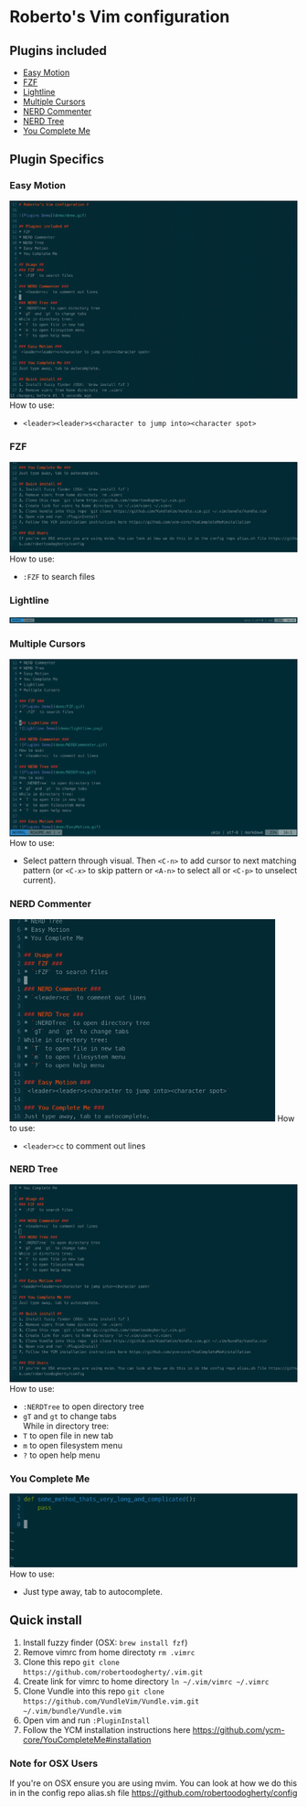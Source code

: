# Roberto's Vim configuration #

## Plugins included ##
* [Easy Motion](https://github.com/easymotion/vim-easymotion)
* [FZF](https://github.com/junegunn/fzf)
* [Lightline](https://github.com/itchyny/lightline.vim)
* [Multiple Cursors](https://github.com/terryma/vim-multiple-cursors)
* [NERD Commenter](https://github.com/junegunn/fzf.vim)
* [NERD Tree](https://github.com/preservim/nerdtree)
* [You Complete Me](https://github.com/ycm-core/YouCompleteMe)

## Plugin Specifics  ##
### Easy Motion ###
![Plugins Demo](demo/EasyMotion.gif)
How to use:
* `<leader><leader>s<character to jump into><character spot>`   

### FZF ###
![Plugins Demo](demo/FZF.gif)
How to use:
* `:FZF` to search files   

### Lightline ###
![Lightline Demo](demo/lightline.png)

### Multiple Cursors ###
![Plugins Demo](demo/MultipleCursors.gif)
How to use:
* Select pattern through visual. Then `<C-n>` to add cursor to next matching pattern (or `<C-x>` to skip pattern or `<A-n>` to select all or `<C-p>` to unselect current).

### NERD Commenter ###
![Plugins Demo](demo/NERDCommenter.gif)
How to use:
* `<leader>cc` to comment out lines   

### NERD Tree ###
![Plugins Demo](demo/NERDTree.gif)
How to use:
* `:NERDTree` to open directory tree    
* `gT` and `gt` to change tabs   
While in directory tree:
* `T` to open file in new tab   
* `m` to open filesystem menu   
* `?` to open help menu    

### You Complete Me ###
![Plugins Demo](demo/YouCompleteMe.gif)
How to use:
* Just type away, tab to autocomplete.   

## Quick install ##
1. Install fuzzy finder (OSX: `brew install fzf`)   
2. Remove vimrc from home directoty `rm .vimrc`    
3. Clone this repo `git clone https://github.com/robertoodogherty/.vim.git`   
4. Create link for vimrc to home directory `ln ~/.vim/vimrc ~/.vimrc`   
5. Clone Vundle into this repo `git clone https://github.com/VundleVim/Vundle.vim.git ~/.vim/bundle/Vundle.vim`   
6. Open vim and run `:PluginInstall`   
7. Follow the YCM installation instructions here https://github.com/ycm-core/YouCompleteMe#installation   

### Note for OSX Users
If you're on OSX ensure you are using mvim. You can look at how we do this in in the config repo alias.sh file https://github.com/robertoodogherty/config   
